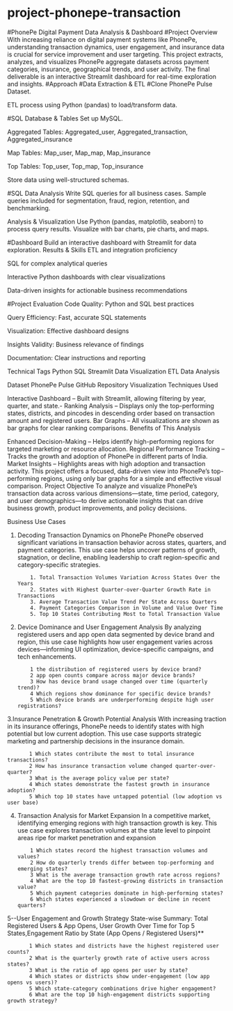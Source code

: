 # project-phonepe-transaction

#PhonePe Digital Payment Data Analysis & Dashboard
#Project Overview
With increasing reliance on digital payment systems like PhonePe, understanding transaction dynamics, user engagement, and insurance data is crucial for service improvement and user targeting. This project extracts, analyzes, and visualizes PhonePe aggregate datasets across payment categories, insurance, geographical trends, and user activity. The final deliverable is an interactive Streamlit dashboard for real-time exploration and insights.
#Approach
#Data Extraction & ETL
#Clone PhonePe Pulse Dataset.

ETL process using Python (pandas) to load/transform data.

#SQL Database & Tables
Set up MySQL.

Aggregated Tables: Aggregated_user, Aggregated_transaction, Aggregated_insurance

Map Tables: Map_user, Map_map, Map_insurance

Top Tables: Top_user, Top_map, Top_insurance

Store data using well-structured schemas.

#SQL Data Analysis
Write SQL queries for all business cases.
Sample queries included for segmentation, fraud, region, retention, and benchmarking.

Analysis & Visualization
Use Python (pandas, matplotlib, seaborn) to process query results.
Visualize with bar charts, pie charts, and maps.

#Dashboard
Build an interactive dashboard with Streamlit for data exploration.
Results & Skills
ETL and integration proficiency

SQL for complex analytical queries

Interactive Python dashboards with clear visualizations

Data-driven insights for actionable business recommendations

#Project Evaluation
Code Quality: Python and SQL best practices

Query Efficiency: Fast, accurate SQL statements

Visualization: Effective dashboard designs

Insights Validity: Business relevance of findings

Documentation: Clear instructions and reporting

Technical Tags
Python SQL Streamlit Data Visualization ETL Data Analysis

Dataset
PhonePe Pulse GitHub Repository
Visualization Techniques Used

Interactive Dashboard – Built with Streamlit, allowing filtering by year, quarter, and state.- Ranking Analysis – Displays only the top-performing states, districts, and pincodes in descending order based on transaction amount and registered users.
Bar Graphs – All visualizations are shown as bar graphs for clear ranking comparisons.
Benefits of This Analysis

Enhanced Decision-Making – Helps identify high-performing regions for targeted marketing or resource allocation.
Regional Performance Tracking – Tracks the growth and adoption of PhonePe in different parts of India.
Market Insights – Highlights areas with high adoption and transaction activity.
This project offers a focused, data-driven view into PhonePe’s top-performing regions, using only bar graphs for a simple and effective visual comparison.
Project Objective
To analyze and visualize PhonePe’s transaction data across various dimensions—state, time period, category, and user demographics—to derive actionable insights that can drive business growth, product improvements, and policy decisions.

Business Use Cases
1. Decoding Transaction Dynamics on PhonePe
PhonePe observed significant variations in transaction behavior across states, quarters, and payment categories. This use case helps uncover patterns of growth, stagnation, or decline, enabling leadership to craft region-specific and category-specific strategies.

           1. Total Transaction Volumes Variation Across States Over the Years
           2. States with Highest Quarter-over-Quarter Growth Rate in Transactions
           3. Average Transaction Value Trend Per State Across Quarters
           4. Payment Categories Comparison in Volume and Value Over Time
           5. Top 10 States Contributing Most to Total Transaction Value

2. Device Dominance and User Engagement Analysis
By analyzing registered users and app open data segmented by device brand and region, this use case highlights how user engagement varies across devices—informing UI optimization, device-specific campaigns, and tech enhancements.

           1 the distribution of registered users by device brand?
           2 app open counts compare across major device brands?
           3 How has device brand usage changed over time (quarterly trend)?
           4️ Which regions show dominance for specific device brands?
           5️ Which device brands are underperforming despite high user registrations?

3.Insurance Penetration & Growth Potential Analysis
With increasing traction in its insurance offerings, PhonePe needs to identify states with high potential but low current adoption. This use case supports strategic marketing and partnership decisions in the insurance domain.


           1️ Which states contribute the most to total insurance transactions?
           2️ How has insurance transaction volume changed quarter-over-quarter?
           3️ What is the average policy value per state?
           4️ Which states demonstrate the fastest growth in insurance adoption?
           5️ Which top 10 states have untapped potential (low adoption vs user base)

4. Transaction Analysis for Market Expansion
In a competitive market, identifying emerging regions with high transaction growth is key. This use case explores transaction volumes at the state level to pinpoint areas ripe for market penetration and expansion

           1️ Which states record the highest transaction volumes and values?
           2️ How do quarterly trends differ between top-performing and emerging states?
           3️ What is the average transaction growth rate across regions?
           4️ What are the top 10 fastest-growing districts in transaction value?
           5️ Which payment categories dominate in high-performing states?
           6️ Which states experienced a slowdown or decline in recent quarters?



5--User Engagement and Growth Strategy
State-wise Summary: Total Registered Users & App Opens, User Growth Over Time for Top 5 States,Engagement Ratio by State (App Opens / Registered Users)**

           1️ Which states and districts have the highest registered user counts?
           2️ What is the quarterly growth rate of active users across states?
           3️ What is the ratio of app opens per user by state?
           4️ Which states or districts show under-engagement (low app opens vs users)?
           5️ Which state-category combinations drive higher engagement?
           6️ What are the top 10 high-engagement districts supporting growth strategy?
